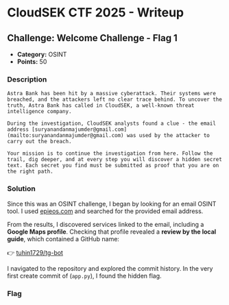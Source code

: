 # CloudSEK CTF 2025 - Writeup

## Challenge: Welcome Challenge - Flag 1

- **Category:** OSINT  
- **Points:** 50  

### Description

```
Astra Bank has been hit by a massive cyberattack. Their systems were breached, and the attackers left no clear trace behind. To uncover the truth, Astra Bank has called in CloudSEK, a well-known threat intelligence company.

During the investigation, CloudSEK analysts found a clue - the email address [suryanandanmajumder@gmail.com](mailto:suryanandanmajumder@gmail.com) was used by the attacker to carry out the breach.

Your mission is to continue the investigation from here. Follow the trail, dig deeper, and at every step you will discover a hidden secret text. Each secret you find must be submitted as proof that you are on the right path.

```

### Solution
Since this was an OSINT challenge, I began by looking for an email OSINT tool. I used [epieos.com](https://epieos.com/) and searched for the provided email address.  

From the results, I discovered services linked to the email, including a **Google Maps profile**. Checking that profile revealed a **review by the local guide**, which contained a GitHub name:

👉 [tuhin1729/tg-bot](https://github.com/tuhin1729/tg-bot)  

I navigated to the repository and explored the commit history. In the very first create commit of (`app.py`), I found the hidden flag.  

### Flag

``` CloudSEK{Flag\_1\_w3lc0m3\_70\_7h3\_c7f}
```


